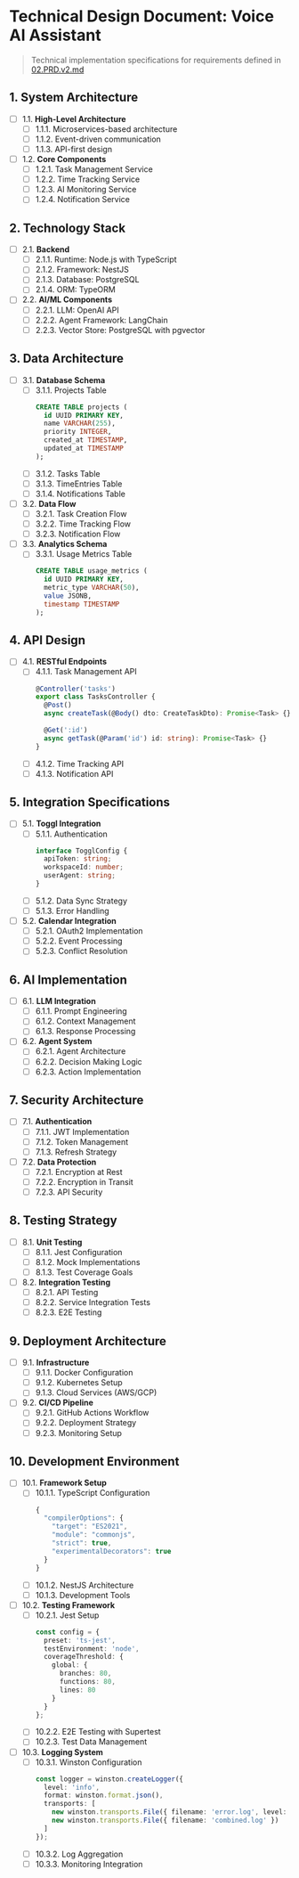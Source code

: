 # Technical Design Document: Voice AI Assistant
> Technical implementation specifications for requirements defined in [02.PRD.v2.md](./02.PRD.v2.md)

## 1. System Architecture
- [ ] 1.1. **High-Level Architecture**
  - [ ] 1.1.1. Microservices-based architecture
  - [ ] 1.1.2. Event-driven communication
  - [ ] 1.1.3. API-first design

- [ ] 1.2. **Core Components**
  - [ ] 1.2.1. Task Management Service
  - [ ] 1.2.2. Time Tracking Service
  - [ ] 1.2.3. AI Monitoring Service
  - [ ] 1.2.4. Notification Service

## 2. Technology Stack
- [ ] 2.1. **Backend**
  - [ ] 2.1.1. Runtime: Node.js with TypeScript
  - [ ] 2.1.2. Framework: NestJS
  - [ ] 2.1.3. Database: PostgreSQL
  - [ ] 2.1.4. ORM: TypeORM

- [ ] 2.2. **AI/ML Components**
  - [ ] 2.2.1. LLM: OpenAI API
  - [ ] 2.2.2. Agent Framework: LangChain
  - [ ] 2.2.3. Vector Store: PostgreSQL with pgvector

## 3. Data Architecture
- [ ] 3.1. **Database Schema**
  - [ ] 3.1.1. Projects Table
    ```sql
    CREATE TABLE projects (
      id UUID PRIMARY KEY,
      name VARCHAR(255),
      priority INTEGER,
      created_at TIMESTAMP,
      updated_at TIMESTAMP
    );
    ```
  - [ ] 3.1.2. Tasks Table
  - [ ] 3.1.3. TimeEntries Table
  - [ ] 3.1.4. Notifications Table

- [ ] 3.2. **Data Flow**
  - [ ] 3.2.1. Task Creation Flow
  - [ ] 3.2.2. Time Tracking Flow
  - [ ] 3.2.3. Notification Flow

- [ ] 3.3. **Analytics Schema**
  - [ ] 3.3.1. Usage Metrics Table
    ```sql
    CREATE TABLE usage_metrics (
      id UUID PRIMARY KEY,
      metric_type VARCHAR(50),
      value JSONB,
      timestamp TIMESTAMP
    );
    ```

## 4. API Design
- [ ] 4.1. **RESTful Endpoints**
  - [ ] 4.1.1. Task Management API
    ```typescript
    @Controller('tasks')
    export class TasksController {
      @Post()
      async createTask(@Body() dto: CreateTaskDto): Promise<Task> {}
      
      @Get(':id')
      async getTask(@Param('id') id: string): Promise<Task> {}
    }
    ```
  - [ ] 4.1.2. Time Tracking API
  - [ ] 4.1.3. Notification API

## 5. Integration Specifications
- [ ] 5.1. **Toggl Integration**
  - [ ] 5.1.1. Authentication
    ```typescript
    interface TogglConfig {
      apiToken: string;
      workspaceId: number;
      userAgent: string;
    }
    ```
  - [ ] 5.1.2. Data Sync Strategy
  - [ ] 5.1.3. Error Handling

- [ ] 5.2. **Calendar Integration**
  - [ ] 5.2.1. OAuth2 Implementation
  - [ ] 5.2.2. Event Processing
  - [ ] 5.2.3. Conflict Resolution

## 6. AI Implementation
- [ ] 6.1. **LLM Integration**
  - [ ] 6.1.1. Prompt Engineering
  - [ ] 6.1.2. Context Management
  - [ ] 6.1.3. Response Processing

- [ ] 6.2. **Agent System**
  - [ ] 6.2.1. Agent Architecture
  - [ ] 6.2.2. Decision Making Logic
  - [ ] 6.2.3. Action Implementation

## 7. Security Architecture
- [ ] 7.1. **Authentication**
  - [ ] 7.1.1. JWT Implementation
  - [ ] 7.1.2. Token Management
  - [ ] 7.1.3. Refresh Strategy

- [ ] 7.2. **Data Protection**
  - [ ] 7.2.1. Encryption at Rest
  - [ ] 7.2.2. Encryption in Transit
  - [ ] 7.2.3. API Security

## 8. Testing Strategy
- [ ] 8.1. **Unit Testing**
  - [ ] 8.1.1. Jest Configuration
  - [ ] 8.1.2. Mock Implementations
  - [ ] 8.1.3. Test Coverage Goals

- [ ] 8.2. **Integration Testing**
  - [ ] 8.2.1. API Testing
  - [ ] 8.2.2. Service Integration Tests
  - [ ] 8.2.3. E2E Testing

## 9. Deployment Architecture
- [ ] 9.1. **Infrastructure**
  - [ ] 9.1.1. Docker Configuration
  - [ ] 9.1.2. Kubernetes Setup
  - [ ] 9.1.3. Cloud Services (AWS/GCP)

- [ ] 9.2. **CI/CD Pipeline**
  - [ ] 9.2.1. GitHub Actions Workflow
  - [ ] 9.2.2. Deployment Strategy
  - [ ] 9.2.3. Monitoring Setup

## 10. Development Environment
- [ ] 10.1. **Framework Setup**
  - [ ] 10.1.1. TypeScript Configuration
    ```typescript
    {
      "compilerOptions": {
        "target": "ES2021",
        "module": "commonjs",
        "strict": true,
        "experimentalDecorators": true
      }
    }
    ```
  - [ ] 10.1.2. NestJS Architecture
  - [ ] 10.1.3. Development Tools

- [ ] 10.2. **Testing Framework**
  - [ ] 10.2.1. Jest Setup
    ```typescript
    const config = {
      preset: 'ts-jest',
      testEnvironment: 'node',
      coverageThreshold: {
        global: {
          branches: 80,
          functions: 80,
          lines: 80
        }
      }
    };
    ```
  - [ ] 10.2.2. E2E Testing with Supertest
  - [ ] 10.2.3. Test Data Management

- [ ] 10.3. **Logging System**
  - [ ] 10.3.1. Winston Configuration
    ```typescript
    const logger = winston.createLogger({
      level: 'info',
      format: winston.format.json(),
      transports: [
        new winston.transports.File({ filename: 'error.log', level: 'error' }),
        new winston.transports.File({ filename: 'combined.log' })
      ]
    });
    ```
  - [ ] 10.3.2. Log Aggregation
  - [ ] 10.3.3. Monitoring Integration
